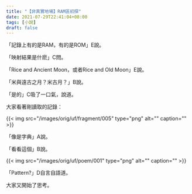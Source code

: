 ```yaml
---
title: "【非真實地場】RAM區初探"
date: 2021-07-29T22:41:04+08:00
tags: [小說]
draft: false
---
```

「記錄上有的是RAM，有的是ROM」E說。

「映射結果是什麽」C問。

「Rice and Ancient Moon，或者Rice and Old Moon」E說。

「米與遠古之月？米古月？」B說。

「是的」C吸了一口氣，說道。

大家看著剛讀取的記錄：

{{< img src="/images/orig/uf/fragment/005" type="png" alt="" caption="" >}}

「像是字典」A說。

「看看這個」B說。

{{< img src="/images/orig/uf/poem/001" type="png" alt="" caption="" >}}

「Pattern?」D自言自語道。

大家又開始了思考。